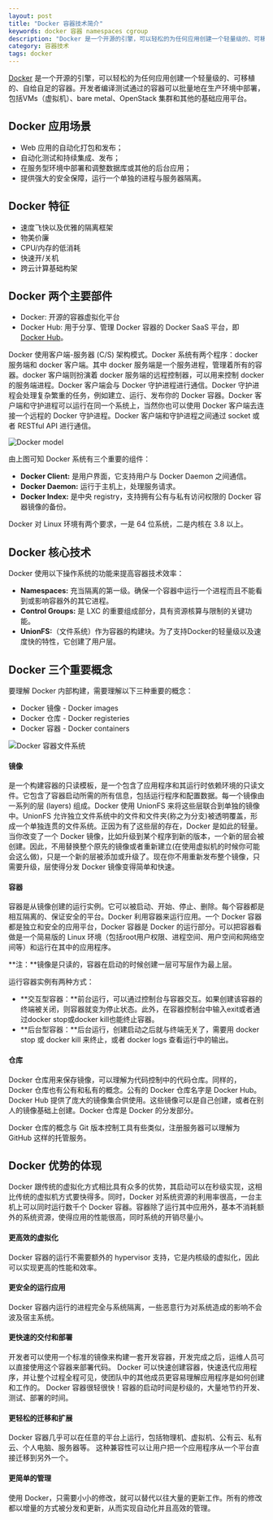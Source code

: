 ```yaml
---
layout: post
title: "Docker 容器技术简介"
keywords: docker 容器 namespaces cgroup
description: "Docker 是一个开源的引擎，可以轻松的为任何应用创建一个轻量级的、可移植的、自给自足的容器"
category: 容器技术
tags: docker
---
```


[Docker](https://www.docker.com/) 是一个开源的引擎，可以轻松的为任何应用创建一个轻量级的、可移植的、自给自足的容器。开发者编译测试通过的容器可以批量地在生产环境中部署，包括VMs（虚拟机）、bare metal、OpenStack 集群和其他的基础应用平台。 

## Docker 应用场景

- Web 应用的自动化打包和发布；
- 自动化测试和持续集成、发布；
- 在服务型环境中部署和调整数据库或其他的后台应用；
- 提供强大的安全保障，运行一个单独的进程与服务器隔离。

## Docker 特征

-    速度飞快以及优雅的隔离框架
-    物美价廉
-    CPU/内存的低消耗
-    快速开/关机
-    跨云计算基础构架
    
## Docker 两个主要部件

-   Docker: 开源的容器虚拟化平台
-   Docker Hub: 用于分享、管理 Docker 容器的 Docker SaaS 平台，即 [Docker Hub](https://hub.docker.com/)。

Docker 使用客户端-服务器 (C/S) 架构模式。Docker 系统有两个程序：docker 服务端和 docker 客户端。其中 docker 服务端是一个服务进程，管理着所有的容器。docker 客户端则扮演着 docker 服务端的远程控制器，可以用来控制 docker 的服务端进程。Docker 客户端会与 Docker 守护进程进行通信。Docker 守护进程会处理复杂繁重的任务，例如建立、运行、发布你的 Docker 容器。Docker 客户端和守护进程可以运行在同一个系统上，当然你也可以使用 Docker 客户端去连接一个远程的 Docker 守护进程。Docker 客户端和守护进程之间通过 socket 或者 RESTful API 进行通信。

![Docker model](http://static.konghy.cn/xlwb/imgs/ww2/mw690/c3c88275jw1f2x82zduazj20g10djgmg.jpg)

由上图可知 Docker 系统有三个重要的组件：

-    **Docker Client:** 是用户界面，它支持用户与 Docker Daemon 之间通信。
-    **Docker Daemon:** 运行于主机上，处理服务请求。
-    **Docker Index:** 是中央 registry，支持拥有公有与私有访问权限的 Docker 容器镜像的备份。

Docker 对 Linux 环境有两个要求，一是 64 位系统，二是内核在 3.8 以上。

## Docker 核心技术

Docker 使用以下操作系统的功能来提高容器技术效率：

-    **Namespaces:** 充当隔离的第一级。确保一个容器中运行一个进程而且不能看到或影响容器外的其它进程。
-    **Control Groups:** 是 LXC 的重要组成部分，具有资源核算与限制的关键功能。
-    **UnionFS:**（文件系统）作为容器的构建块。为了支持Docker的轻量级以及速度快的特性，它创建了用户层。

## Docker 三个重要概念

要理解 Docker 内部构建，需要理解以下三种重要的概念：

-    Docker 镜像 - Docker images
-    Docker 仓库 - Docker registeries
-    Docker 容器 - Docker containers

![Docker 容器文件系统](http://static.konghy.cn/xlwb/imgs/ww1/mw690/c3c88275gw1f9hb481p1oj21kw0z0anj.jpg)

#### 镜像

是一个构建容器的只读模板，是一个包含了应用程序和其运行时依赖环境的只读文件。它包含了容器启动所需的所有信息，包括运行程序和配置数据。每一个镜像由一系列的层 (layers) 组成。Docker 使用 UnionFS 来将这些层联合到单独的镜像中。UnionFS 允许独立文件系统中的文件和文件夹(称之为分支)被透明覆盖，形成一个单独连贯的文件系统。正因为有了这些层的存在，Docker 是如此的轻量。当你改变了一个 Docker 镜像，比如升级到某个程序到新的版本，一个新的层会被创建。因此，不用替换整个原先的镜像或者重新建立(在使用虚拟机的时候你可能会这么做)，只是一个新的层被添加或升级了。现在你不用重新发布整个镜像，只需要升级，层使得分发 Docker 镜像变得简单和快速。 
    
#### 容器

容器是从镜像创建的运行实例。它可以被启动、开始、停止、删除。每个容器都是相互隔离的、保证安全的平台。Docker 利用容器来运行应用。一个 Docker 容器都是独立和安全的应用平台，Docker 容器是 Docker 的运行部分。可以把容器看做是一个简易版的 Linux 环境（包括root用户权限、进程空间、用户空间和网络空间等）和运行在其中的应用程序。

**注：**镜像是只读的，容器在启动的时候创建一层可写层作为最上层。

运行容器实例有两种方式：

- **交互型容器：**前台运行，可以通过控制台与容器交互。如果创建该容器的终端被关闭，则容器就变为停止状态。此外，在容器控制台中输入exit或者通过docker stop或docker kill也能终止容器。
- **后台型容器：**后台运行，创建启动之后就与终端无关了，需要用 docker stop 或 docker kill 来终止，或者 docker logs 查看运行中的输出。
    
#### 仓库

Docker 仓库用来保存镜像，可以理解为代码控制中的代码仓库。同样的，Docker 仓库也有公有和私有的概念。公有的 Docker 仓库名字是 Docker Hub。Docker Hub 提供了庞大的镜像集合供使用。这些镜像可以是自己创建，或者在别人的镜像基础上创建。Docker 仓库是 Docker 的分发部分。

Docker 仓库的概念与 Git 版本控制工具有些类似，注册服务器可以理解为 GitHub 这样的托管服务。

## Docker 优势的体现

Docker 跟传统的虚拟化方式相比具有众多的优势，其启动可以在秒级实现，这相比传统的虚拟机方式要快得多。同时，Docker 对系统资源的利用率很高，一台主机上可以同时运行数千个 Docker 容器。容器除了运行其中应用外，基本不消耗额外的系统资源，使得应用的性能很高，同时系统的开销尽量小。

#### 更高效的虚拟化

Docker 容器的运行不需要额外的 hypervisor 支持，它是内核级的虚拟化，因此可以实现更高的性能和效率。

#### 更安全的运行应用

Docker 容器内运行的进程完全与系统隔离，一些恶意行为对系统造成的影响不会波及宿主系统。

#### 更快速的交付和部署

开发者可以使用一个标准的镜像来构建一套开发容器，开发完成之后，运维人员可以直接使用这个容器来部署代码。 Docker 可以快速创建容器，快速迭代应用程序，并让整个过程全程可见，使团队中的其他成员更容易理解应用程序是如何创建和工作的。 Docker 容器很轻很快！容器的启动时间是秒级的，大量地节约开发、测试、部署的时间。

#### 更轻松的迁移和扩展

Docker 容器几乎可以在任意的平台上运行，包括物理机、虚拟机、公有云、私有云、个人电脑、服务器等。 这种兼容性可以让用户把一个应用程序从一个平台直接迁移到另外一个。

#### 更简单的管理

使用 Docker，只需要小小的修改，就可以替代以往大量的更新工作。所有的修改都以增量的方式被分发和更新，从而实现自动化并且高效的管理。

